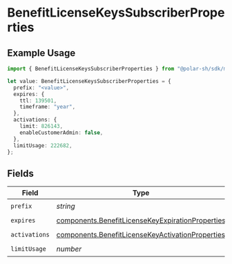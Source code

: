 # BenefitLicenseKeysSubscriberProperties

## Example Usage

```typescript
import { BenefitLicenseKeysSubscriberProperties } from "@polar-sh/sdk/models/components/benefitlicensekeyssubscriberproperties.js";

let value: BenefitLicenseKeysSubscriberProperties = {
  prefix: "<value>",
  expires: {
    ttl: 139501,
    timeframe: "year",
  },
  activations: {
    limit: 826143,
    enableCustomerAdmin: false,
  },
  limitUsage: 222682,
};
```

## Fields

| Field                                                                                                                | Type                                                                                                                 | Required                                                                                                             | Description                                                                                                          |
| -------------------------------------------------------------------------------------------------------------------- | -------------------------------------------------------------------------------------------------------------------- | -------------------------------------------------------------------------------------------------------------------- | -------------------------------------------------------------------------------------------------------------------- |
| `prefix`                                                                                                             | *string*                                                                                                             | :heavy_check_mark:                                                                                                   | N/A                                                                                                                  |
| `expires`                                                                                                            | [components.BenefitLicenseKeyExpirationProperties](../../models/components/benefitlicensekeyexpirationproperties.md) | :heavy_check_mark:                                                                                                   | N/A                                                                                                                  |
| `activations`                                                                                                        | [components.BenefitLicenseKeyActivationProperties](../../models/components/benefitlicensekeyactivationproperties.md) | :heavy_check_mark:                                                                                                   | N/A                                                                                                                  |
| `limitUsage`                                                                                                         | *number*                                                                                                             | :heavy_check_mark:                                                                                                   | N/A                                                                                                                  |
